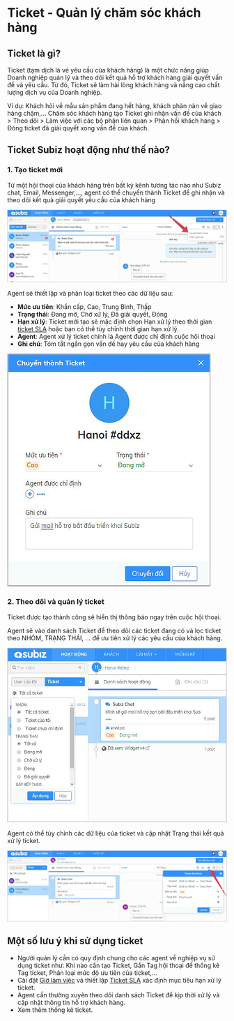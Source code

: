 # Ticket - Quản lý chăm sóc khách hàng

## **Ticket là gì?**

Ticket \(tạm dịch là vé yêu cầu của khách hàng\) là một chức năng giúp Doanh nghiệp quản lý và theo dõi kết quả hỗ trợ khách hàng giải quyết vấn đề và yêu cầu. Từ đó, Ticket sẽ làm hài lòng khách hàng và nâng cao chất lượng dịch vụ của Doanh nghiệp.

Ví dụ: Khách hỏi về mẫu sản phẩm đang hết hàng, khách phàn nàn về giao hàng chậm,... Chăm sóc khách hàng tạo Ticket ghi nhận vấn đề của khách &gt; Theo dõi &gt; Làm việc với các bộ phận liên quan &gt; Phản hồi khách hàng &gt; Đóng ticket đã giải quyết xong vấn đề của khách.

## Ticket Subiz hoạt động như thế nào? 

### 1. Tạo ticket mới 

Từ một hội thoại của khách hàng trên bất kỳ kênh tương tác nào như Subiz chat, Email, Messenger,..., agent có thể chuyển thành Ticket để ghi nhận và theo dõi kết quả giải quyết yêu cầu của khách hàng

![Chuy&#x1EC3;n th&#xE0;nh Ticket t&#x1EEB; h&#x1ED9;i tho&#x1EA1;i](../../.gitbook/assets/1-chuyen-ticket-copy.jpg)

Agent sẽ thiết lập và phân loại ticket theo các dữ liệu sau:

* **Mức ưu tiên**: Khẩn cấp, Cao, Trung Bình, Thấp
* **Trạng thái**: Đang mở, Chờ xử lý, Đã giải quyết, Đóng
* **Hạn xử lý**: Ticket mới tạo sẽ mặc định chọn Hạn xử lý theo thời gian [ticket SLA](https://app.subiz.com/settings/ticket-list) hoặc bạn có thể tùy chỉnh thời gian hạn xử lý.
* **Agent**: Agent xử lý ticket chính là Agent được chỉ định cuộc hội thoại
* **Ghi chú**: Tóm tắt ngắn gọn vấn đề hay yêu cầu của khách hàng

![Ph&#xE2;n lo&#x1EA1;i ticket](../../.gitbook/assets/tao-ticket-copy.jpg)

### **2. Theo dõi và quản lý ticket**

Ticket được tạo thành công sẽ hiển thị thông báo ngay trên cuộc hội thoại. 

Agent sẽ vào danh sách Ticket để theo dõi các ticket đang có và lọc ticket theo NHÓM, TRẠNG THÁI, ... để ưu tiên xử lý các yêu cầu của khách hàng.

![Qu&#x1EA3;n l&#xFD; danh s&#xE1;ch ticket](../../.gitbook/assets/quan-ly-ticket-copy.jpg)

Agent có thể tùy chỉnh các dữ liệu của ticket và cập nhật Trạng thái kết quả xử lý ticket.

![C&#x1EAD;p nh&#x1EAD;t d&#x1EEF; li&#x1EC7;u Ticket](../../.gitbook/assets/cap-nhat-ticket-copy.jpg)

## Một số lưu ý khi sử dụng ticket 

* Người quản lý cần có quy định chung cho các agent về nghiệp vụ sử dụng ticket như: Khi nào cần tạo Ticket, Gắn Tag hội thoại để thống kê Tag ticket,  Phân loại mức độ ưu tiên của ticket,...
* Cài đặt [Giờ làm việc](https://app.subiz.com/settings/business-hours) và thiết lập [Ticket SLA](https://app.subiz.com/settings/ticket-edit?sid=saqesmawfkrzwfcksgty) xác định mục tiêu hạn xử lý ticket.
* Agent cần thường xuyên theo dõi danh sách Ticket để kịp thời xử lý và cập nhật thông tin hỗ trợ khách hàng.
* Xem thêm thống kê ticket.

###  

